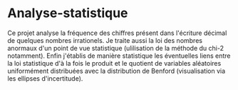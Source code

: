 # Analyse-statistique

Ce projet analyse la fréquence des chiffres présent dans l'écriture décimal de quelques nombres irrationels.
Je traite aussi la loi des nombres anormaux d'un point de vue statistique (ulilisation de la méthode du chi-2 notamment).
Enfin j'établis de manière statistique les éventuelles liens entre la loi statistique d'à la fois le produit et le quotient de variables aléatoires uniformément distribuées avec la distribution de Benford (visualisation via les ellipses d'incertitude).
